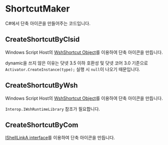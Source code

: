 # ShortcutMaker

C#에서 단축 아이콘을 만들어주는 코드입니다.

## CreateShortcutByClsid

Windows Script Host의 [WshShortcut Object](https://docs.microsoft.com/en-us/previous-versions/windows/internet-explorer/ie-developer/windows-scripting/xk6kst2k(v=vs.84))를 이용하여 단축 아이콘을 만듭니다.

dynamic을 쓰지 않은 이유는 닷넷 3.5 이하 호환성 및 닷넷 코어 3.0 기준으로 `Activator.CreateInstance(type);` 실행 시 `null`이 나오기 때문입니다.

## CreateShortcutByWsh

Windows Script Host의 [WshShortcut Object](https://docs.microsoft.com/en-us/previous-versions/windows/internet-explorer/ie-developer/windows-scripting/xk6kst2k(v=vs.84))를 이용하여 단축 아이콘을 만듭니다.

`Interop.IWshRuntimeLibrary` 참조가 필요합니다.

## CreateShortcutByCom

[IShellLinkA interface](https://docs.microsoft.com/en-us/windows/win32/api/shobjidl_core/nn-shobjidl_core-ishelllinka)를 이용하여 단축 아이콘을 만듭니다.
